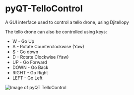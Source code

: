 # pyQT-TelloControl
A GUI interface used to control a tello drone, using Djitellopy

The tello drone can also be controlled using keys:

 - W - Go Up 
 - A - Rotate Counterclockwise (Yaw) 
 - S - Go down 
 - D - Rotate Clockwise (Yaw)   
 - UP - Go Forward 
 - DOWN - Go Back 
 - RIGHT - Go Right 
 - LEFT - Go Left

![Image of pyQT TelloControl](https://i.ibb.co/ZSkD4mn/Py-QT-Tello-Control.png)
